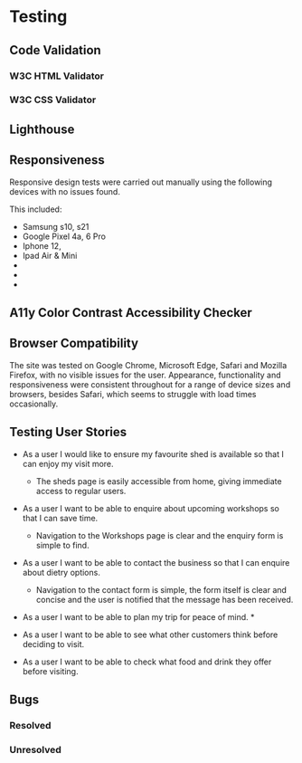 # Testing 


## Code Validation 

### W3C HTML Validator



### W3C CSS Validator 



## Lighthouse 




## Responsiveness 

Responsive design tests were carried out manually using the following devices with no issues found. 

This included:
- Samsung s10, s21
- Google Pixel 4a, 6 Pro
- Iphone 12, 
- Ipad Air & Mini
- 
- 
- 




## A11y Color Contrast Accessibility Checker




## Browser Compatibility

The site was tested on Google Chrome, Microsoft Edge, Safari and Mozilla Firefox, with no visible issues for the user. Appearance, functionality and responsiveness were consistent throughout for a range of device sizes and browsers, besides Safari, which seems to struggle with load times occasionally. 

## Testing User Stories 

* As a user I would like to ensure my favourite shed is available so that I can enjoy my visit more. 
    * The sheds page is easily accessible from home, giving immediate access to regular users. 

* As a user I want to be able to enquire about upcoming workshops so that I can save time.
    * Navigation to the Workshops page is clear and the enquiry form is simple to find. 

* As a user I want to be able to contact the business so that I can enquire about dietry options. 
    * Navigation to the contact form is simple, the form itself is clear and concise and the user is notified that the message has been received. 

* As a user I want to be able to plan my trip for peace of mind. 
    *    
* As a user I want to be able to see what other customers think before deciding to visit. 
* As a user I want to be able to check what food and drink they offer before visiting. 


## Bugs

### Resolved


### Unresolved

